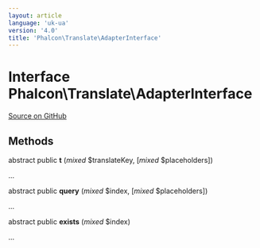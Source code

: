 ```yaml
---
layout: article
language: 'uk-ua'
version: '4.0'
title: 'Phalcon\Translate\AdapterInterface'
---
```


# Interface **Phalcon\Translate\AdapterInterface**

<a href="https://github.com/phalcon/cphalcon/tree/v4.0.0/phalcon/translate/adapterinterface.zep" class="btn btn-default btn-sm">Source on GitHub</a>

## Methods

abstract public **t** (*mixed* $translateKey, [*mixed* $placeholders])

...

abstract public **query** (*mixed* $index, [*mixed* $placeholders])

...

abstract public **exists** (*mixed* $index)

...